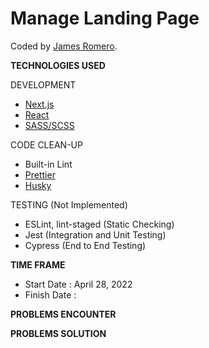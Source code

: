 # Manage Landing Page

Coded by [James Romero](https://jamesromero-homepage.vercel.app/).

**TECHNOLOGIES USED**

DEVELOPMENT

-   [Next.js](https://nextjs.org/)
-   [React](https://reactjs.org/)
-   [SASS/SCSS](https://sass-lang.com/)

CODE CLEAN-UP

-   Built-in Lint
-   [Prettier](https://prettier.io/)
-   [Husky](https://typicode.github.io/husky/#/)

TESTING (Not Implemented)

-   ESLint, lint-staged (Static Checking)
-   Jest (Integration and Unit Testing)
-   Cypress (End to End Testing)

**TIME FRAME**

-   Start Date : April 28, 2022
-   Finish Date :

**PROBLEMS ENCOUNTER**

**PROBLEMS SOLUTION**
